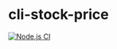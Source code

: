 # cli-stock-price

[![Node.js CI](https://github.com/Mas-Pey/simple-cli-ticker/actions/workflows/node.js.yml/badge.svg)](https://github.com/Mas-Pey/simple-cli-ticker/actions/workflows/node.js.yml)
